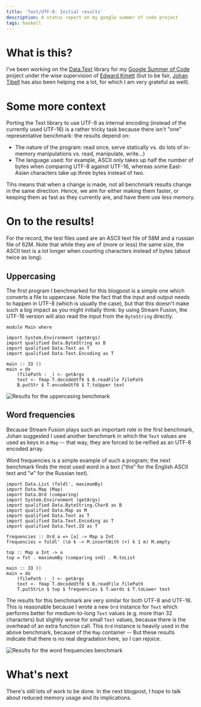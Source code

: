 ```yaml
---
title: 'Text/UTF-8: Initial results'
description: A status report on my google summer of code project
tags: haskell
---
```


# What is this?

I've been working on the [Data.Text] library for my [Google Summer of
Code][gsoc] project under the wise supervision of [Edward Kmett] (but to be
fair, [Johan Tibell] has also been helping me a lot, for which I am very
grateful as well).

[Data.Text]: http://hackage.haskell.org/package/text
[gsoc]: http://socghop.appspot.com/gsoc/project/google/gsoc2011/jaspervdj/15001
[Edward Kmett]: http://comonad.com/
[Johan Tibell]: http://blog.johantibell.com/

# Some more context

Porting the Text library to use UTF-8 as internal encoding (instead of the
currently used UTF-16) is a rather tricky task because there isn't "one"
representative benchmark: the results depend on:

- The nature of the program: read once, serve statically vs. do lots of
  in-memory manipulations vs. read, manipulate, write...)
- The language used: for example, ASCII only takes up half the number of bytes
  when comparing UTF-8 against UTF-16, whereas some East-Asian characters take
  up three bytes instead of two.

Tihs means that when a change is made, not all benchmark results change in the
same direction. Hence, we aim for either making them faster, or keeping them as
fast as they currently are, and have them use less memory.

# On to the results!

For the record, the test files used are an ASCII text file of 58M and a russian
file of 62M. Note that while they are of (more or less) the same size, the ASCII
text is a lot longer when counting characters instead of bytes (about twice as
long).

## Uppercasing

The first program I benchmarked for this blogpost is a simple one which converts
a file to uppercase. Note the fact that the input and output needs to happen in
UTF-8 (which is usually the case), but that this doesn't make such a big impact
as you might initially think: by using Stream Fusion, the UTF-16 version will
also read the input from the `ByteString` directly.

~~~~~{.haskell}
module Main where

import System.Environment (getArgs)
import qualified Data.ByteString as B
import qualified Data.Text as T
import qualified Data.Text.Encoding as T

main :: IO ()
main = do
    (filePath : _) <- getArgs
    text <- fmap T.decodeUtf8 $ B.readFile filePath
    B.putStr $ T.encodeUtf8 $ T.toUpper text
~~~~~

![Results for the uppercasing benchmark](/images/2011-07-10-upper.png)

## Word frequencies

Because Stream Fusion plays such an important role in the first benchmark, Johan
suggested I used another benchmark in which the `Text` values are used as keys
in a `Map` -- that way, they are forced to be reified as an UTF-8 encoded array.

Word frequencies is a simple example of such a program; the next benchmark finds
the most used word in a text ("the" for the English ASCII text and "и" for the
Russian text).

~~~~~{.haskell}
import Data.List (foldl', maximumBy)
import Data.Map (Map)
import Data.Ord (comparing)
import System.Environment (getArgs)
import qualified Data.ByteString.Char8 as B
import qualified Data.Map as M
import qualified Data.Text as T
import qualified Data.Text.Encoding as T
import qualified Data.Text.IO as T

frequencies :: Ord a => [a] -> Map a Int
frequencies = foldl' (\m k -> M.insertWith (+) k 1 m) M.empty

top :: Map a Int -> a
top = fst . maximumBy (comparing snd) . M.toList

main :: IO ()
main = do
    (filePath : _) <- getArgs 
    text <- fmap T.decodeUtf8 $ B.readFile filePath
    T.putStrLn $ top $ frequencies $ T.words $ T.toLower text
~~~~~

The results for this benchmark are very similar for both UTF-8 and UTF-16. This
is reasonable because I wrote a new `Ord` instance for `Text` which performs
better for medium-to-long `Text` values (e.g. more than 32 characters) but
slightly worse for small `Text` values, because there is the overhead of an
extra function call. This `Ord` instance is heavily used in the above benchmark,
because of the `Map` container -- But these results indicate that there is no
real degradation here, so I can rejoice.

![Results for the word frequencies benchmark](/images/2011-07-10-word-freqs.png)

# What's next

There's still lots of work to be done. In the next blogpost, I hope to talk
about reduced memory usage and its implications.
